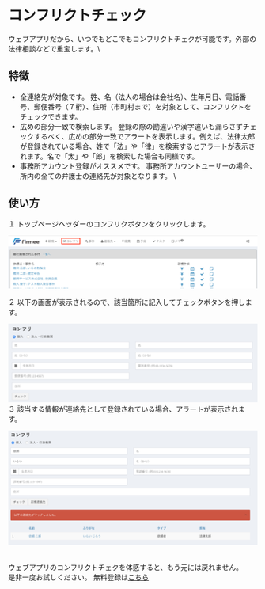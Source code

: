 # コンフリクトチェック

ウェブアプリだから、いつでもどこでもコンフリクトチェクが可能です。外部の法律相談などで重宝します。\


## 特徴

* 全連絡先が対象です。 姓、名（法人の場合は会社名）、生年月日、電話番号、郵便番号（７桁）、住所（市町村まで）を対象として、コンフリクトをチェックできます。
* 広めの部分一致で検索します。 登録の際の勘違いや漢字違いも漏らさずチェックするべく、広めの部分一致でアラートを表示します。例えば、法律太郎が登録されている場合、姓で「法」や「律」を検索するとアラートが表示されます。名で「太」や「郎」を検索した場合も同様です。
* 事務所アカウント登録がオススメです。 事務所アカウントユーザーの場合、所内の全ての弁護士の連絡先が対象となります。 \


## 使い方

１ トップページヘッダーのコンフリクボタンをクリックします。

![](../.gitbook/assets/コンフリ.png)

２ 以下の画面が表示されるので、該当箇所に記入してチェックボタンを押します。

![](<../.gitbook/assets/スクリーンショット 2018-03-02 午後3.42.48.png>) \
&#x20;３ 該当する情報が連絡先として登録されている場合、アラートが表示されます。

![](<../.gitbook/assets/スクリーンショット 2018-03-02 午後3.43.32.png>)

\
&#x20;ウェブアプリのコンフリクトチェクを体感すると、もう元には戻れません。\
是非一度お試しください。 無料登録は[こちら](https://www.firmee.com)

